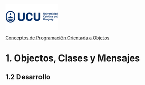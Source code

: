 ![UCU](../../Assets/logo-ucu.png)

[Conceptos de Programación Orientada a Objetos](../)


# 1. Objectos, Clases y Mensajes

## 1.2 Desarrollo